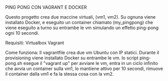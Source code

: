 PING PONG CON VAGRANT E DOCKER

Questo progetto crea due maccine virtuali, (vm1, vm2).
Su ognuna viene installato Docker, e eseguito un container chiamato (my_pingpong) che viene eseguito a turno su entrambe le vm simulando un effetto ping-pong ogni 10 secondi.

Requisiti:
Virtualbox
Vagrant

Come funziona:
Il vagrantfile crea due vm Ubuntu con IP statici.
Durante il provisioning viene installato Docker su entrambe le vm.
lo script ping-pong.sh esegue il "vagrant up" per avviare le vm, entra in un ciclo infinito che avvia un container sulla vm1, lo mantiene attivo per 10 secondi, rimuove il container dalla vm1 e fa la stessa cosa con la vm2.

